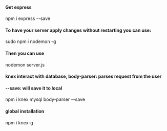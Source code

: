 
#### Get express
npm i express --save

#### To have your server apply changes without restarting you can use:
sudo npm i nodemon -g 

#### Then you can use 
nodemon server.js 

#### knex interact with database, body-parser: parses request from the user 
#### --save: will save it to local 
npm i knex mysql body-parser --save

#### global installation 
npm i knex-g